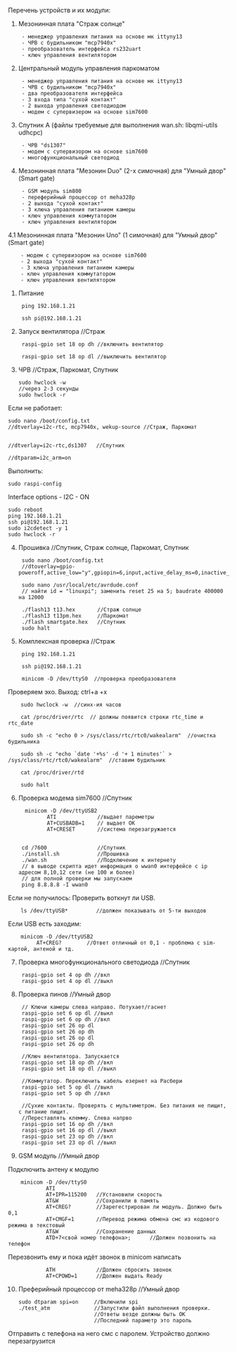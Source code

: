Перечень устройств и их модули:
1. Мезонинная плата "Страж солнце"

        - менеджер управления питания на основе мк ittyny13
        - ЧРВ с будильником "mcp7940x"
        - преобразователь интерфейса rs232uart
        - ключ управления вентилятором
       
2. Центральный модуль управления паркоматом

        - менеджер управления питания на основе мк ittyny13
        - ЧРВ с будильником "mcp7940x"
        - два преобразователя интерфейса
        - 3 входа типа "сухой контакт"
        - 2 выхода управления светодиодом
        - модем с супервизером на основе sim7600
        
3. Спутник А (файлы требуемые для выполнения wan.sh: libqmi-utils udhcpc)

        - ЧРВ "ds1307"
        - модем с супервизором на основе sim7600
        - многофункциональный светодиод
 
4. Мезонинная плата "Мезонин Duo" (2-х симочная) для "Умный двор" (Smart gate)

        - GSM модуль sim800
        - переферийный процессор от meha328p
        - 2 выхода "сухой контакт"
        - 3 ключа управления питанием камеры
        - ключ управления коммутатором
        - ключ управления вентилятором
        
4.1 Мезонинная плата "Мезонин Uno" (1 симочная) для "Умный двор" (Smart gate)

        - модем с супервизором на основе sim7600
        - 2 выхода "сухой контакт"
        - 3 ключа управления питанием камеры
        - ключ управления коммутатором
        - ключ управления вентилятором
        


1. Питание

        ping 192.168.1.21

        ssh pi@192.168.1.21

2. Запуск вентилятора   //Страж

        raspi-gpio set 18 op dh //включить вентилятор
 
        raspi-gpio set 18 op dl //выключить вентилятор 
 
 3. ЧРВ         //Страж, Паркомат, Спутник
 
        sudo hwclock -w
        //через 2-3 секунды
        sudo hwclock -r
 
 Если не работает:
 
    sudo nano /boot/config.txt  
    //dtverlay=i2c-rtc, mcp7940x, wekup-source //Страж, Паркомат
    
    
    //dtverlay=i2c-rtc,ds1307   //Спутник
    
    //dtparam=i2c_arm=on
    
Выполнить:

    sudo raspi-config

Interface options - I2C - ON

    sudo reboot
    ping 192.168.1.21
    ssh pi@192.168.1.21
    sudo i2cdetect -y 1
    sudo hwclock -r
    
4. Прошивка     //Спутник, Страж солнце, Паркомат, Спутник

        sudo nano /boot/config.txt
        //dtoverlay=gpio-poweroff,active_low="y",gpiopin=6,input,active_delay_ms=0,inactive_delay_ms=0
        
        sudo nano /usr/local/etc/avrdude.conf
        // найти id = "linuxpi"; заменить reset 25 на 5; baudrate 400000 на 12000
        
        ./flash13 t13.hex       //Страж солнце
        ./flash13 t13pm.hex     //Паркомат
        ./flash smartgate.hex   //Спутник
        sudo halt
        
5. Комплексная проверка         //Страж

        ping 192.168.1.21
        
        ssh pi@192.168.1.21
        
        minicom -D /dev/ttyS0  //проверка преобразователя
    
Проверяем эхо. Выход: ctrl+a +x
        
        sudo hwclock -w  //синх-ия часов
        
        cat /proc/driver/rtc  // должны появится строки rtc_time и rtc_date
        
        sudo sh -c "echo 0 > /sys/class/rtc/rtc0/wakealarm"  //очистка будильника
        
        sudo sh -c "echo `date '+%s' -d '+ 1 minutes'` > /sys/class/rtc/rtc0/wakealarm"  //ставим будильник
        
        cat /proc/driver/rtd
        
        sudo halt
        
6. Проверка модема sim7600      //Спутник
        
         minicom -D /dev/ttyUSB2
                ATI             //выдает пареметры
                AT+CUSBADB=1    // выдает OK
                AT+CRESET       //система перезагружается


        cd /7600                //Спутник
        ./install.sh            //Прошивка
        ./wan.sh                //Подключение к интернету
        // в выводе скрипта идет информация о wwan0 интерфейсе с ip адресом 8,10,12 сети (не 100 и более)
        // для полной проверки мы запускаем 
        ping 8.8.8.8 -I wwan0
        
Если не получилось:
Проверить воткнут ли USB.

        ls /dev/ttyUSB*         //должен показывать от 5-ти выходов
Если USB есть заходим:

        minicom -D /dev/ttyUSB2
             AT+CREG?        //Ответ отличный от 0,1 - проблема с sim-картой, антеной и тд.
                
7. Проверка многофункционального светодиода         //Спутник

        raspi-gpio set 4 op dh //вкл
        raspi-gpio set 4 op dl //выкл
        
8. Проверка пинов    //Умный двор
        
        // Ключи камеры слева направо. Потухает/гаснет
        raspi-gpio set 6 op dl //выкл
        raspi-gpio set 6 op dh //вкл  
        raspi-gpio set 26 op dl 
        raspi-gpio set 26 op dh  
        raspi-gpio set 26 op dl 
        raspi-gpio set 26 op dh  
        
        //Ключ вентилятора. Запускается
        raspi-gpio set 18 op dh //вкл  
        raspi-gpio set 18 op dl //выкл
        
        //Коммутатор. Переключить кабель езернет на Расбери
        raspi-gpio set 5 op dl //выкл
        raspi-gpio set 5 op dh //вкл
        
        //Сухие контакты. Проверять с мультиметром. Без питания не пищит, с питание пищит. 
        //Переставлять клемму. Слева напрво
        raspi-gpio set 16 op dh //вкл  
        raspi-gpio set 16 op dl //выкл
        raspi-gpio set 23 op dh //вкл  
        raspi-gpio set 23 op dl //выкл
        
9. GSM модуль          //Умный двор

Подключить антену к модулю

        minicom -D /dev/ttyS0
                ATI 
                AT+IPR=115200   //Установили скорость
                AT&W            //Сохранили в память
                AT+CREG?        //Зарегестрирован ли модуль. Должно быть 0,1
                AT+CMGF=1       //Перевод режима обмена смс из кодового режима в текстовый
                AT&W            //Сохранение данных
                ATD+7<свой номер телефона>;      //Должен позвонить на телефон
                
Перезвонить ему и пока идёт звонок в minicom написать 
                
                ATH             //Должен сбросить звонок
                AT+CPOWD=1      //Должен выдать Ready 
                
10. Преферийный процессор от meha328p           //Умный двор
        
        sudo dtparam spi=on     //Включили spi
        ./test_atm              //Запустили файл выполнения проверки. 
                                //Ответы везде должны быть ОК
                                //Последний параметр это пароль
  
Отправить с телефона на него смс с паролем. Устройство должно перезагрузится
